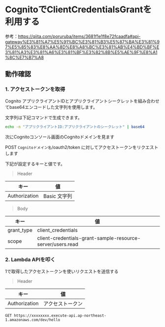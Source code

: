 # CognitoでClientCredentialsGrantを利用する

参考：https://qiita.com/poruruba/items/3681f1e1f8e72fcaadfa#api-gateway%E3%81%A7%E5%91%BC%E3%81%B3%E5%87%BA%E3%81%97%E5%85%83%E8%AA%8D%E8%A8%BC%E3%81%AB%E4%BD%BF%E3%81%A3%E3%81%A6%E3%81%BF%E3%82%8B%E5%AE%9F%E8%A1%8C%E7%B7%A8


## 動作確認

### 1. アクセストークンを取得

Cognito アプリクライアントIDとアプリクライアントシークレットを組み合わせてbase64エンコードした文字列を使用します。

文字列は下記コマンドで生成できます。

```bash
echo -n "アプリクライアントID:アプリクライアントのシークレット" | base64
```

次にCognitoコンソール画面のCognitoドメインを見ます

POST `Cognitoドメイン名`/oauth2/token に対してアクセストークンをリクエストします

下記が設定するキーと値です。

> Header

|キー|値|
| --- | --- |
|Authorization|Basic 文字列|

> Body

|キー|値|
| --- | --- |
|grant_type|client_credentials|
|scope|client-credentials-grant-sample-resource-server/users.read|

### 2. Lambda APIを叩く

1で取得したアクセストークンを使いリクエストを送信する

> Header

|キー|値|
| --- | --- |
|Authorization|アクセストークン|

`GET https://xxxxxxxx.execute-api.ap-northeast-1.amazonaws.com/dev/hello`
